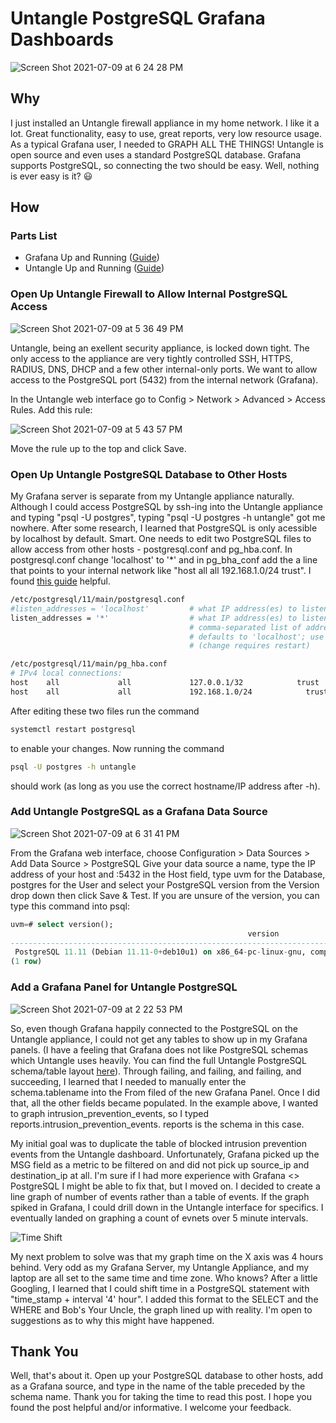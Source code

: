 # Untangle PostgreSQL Grafana Dashboards

![Screen Shot 2021-07-09 at 6 24 28 PM](https://user-images.githubusercontent.com/9034190/125141381-eee2be00-e0e2-11eb-8385-c06f5952f9e3.png)

## Why
I just installed an Untangle firewall appliance in my home network. I like it a lot. Great functionality, easy to use, great reports, very low resource usage. As a typical Grafana user, I needed to GRAPH ALL THE THINGS! Untangle is open source and even uses a standard PostgreSQL database. Grafana supports PostgreSQL, so connecting the two should be easy. Well, nothing is ever easy is it? 😃

## How
### Parts List
* Grafana Up and Running ([Guide](http://blog.faucher.net/2021/02/grafana-101-part-i.html))
* Untangle Up and Running ([Guide](https://www.untangle.com/untangle-ng-firewall/resources/how-to-deploy/))

### Open Up Untangle Firewall to Allow Internal PostgreSQL Access
![Screen Shot 2021-07-09 at 5 36 49 PM](https://user-images.githubusercontent.com/9034190/125138248-4cbfd780-e0dc-11eb-851c-5a8f4615d537.png)

Untangle, being an exellent security appliance, is locked down tight.  The only access to the appliance are very tightly controlled SSH, HTTPS, RADIUS, DNS, DHCP and a few other internal-only ports. We want to allow access to the PostgreSQL port (5432) from the internal network (Grafana). 

In the Untangle web interface go to Config > Network > Advanced > Access Rules. Add this rule:

![Screen Shot 2021-07-09 at 5 43 57 PM](https://user-images.githubusercontent.com/9034190/125138779-454cfe00-e0dd-11eb-83d7-d669e3da9fa8.png)

Move the rule up to the top and click Save.

### Open Up Untangle PostgreSQL Database to Other Hosts
My Grafana server is separate from my Untangle appliance naturally. Although I could access PostgreSQL by ssh-ing into the Untangle appliance and typing "psql -U postgres",  typing "psql -U postgres -h untangle" got me nowhere. After some research, I learned that PostgreSQL is only acessible by localhost by default. Smart. One needs to edit two PostgreSQL files to allow access from other hosts - postgresql.conf and pg_hba.conf. In postgresql.conf change 'localhost' to '*' and in pg_bha_conf add the a line that points to your internal network like "host all all 192.168.1.0/24 trust". I found [this guide](https://www.bigbinary.com/blog/configure-postgresql-to-allow-remote-connection) helpful.

````bash
/etc/postgresql/11/main/postgresql.conf
#listen_addresses = 'localhost'         # what IP address(es) to listen on;
listen_addresses = '*'                  # what IP address(es) to listen on;
                                        # comma-separated list of addresses;
                                        # defaults to 'localhost'; use '*' for all
                                        # (change requires restart)

/etc/postgresql/11/main/pg_hba.conf
# IPv4 local connections:
host    all             all             127.0.0.1/32            trust
host    all             all             192.168.1.0/24            trust
````

After editing these two files run the command
````bash
systemctl restart postgresql
````
to enable your changes. Now running the command
````bash
psql -U postgres -h untangle
````
should work (as long as you use the correct hostname/IP address after -h).

### Add Untangle PostgreSQL as a Grafana Data Source

![Screen Shot 2021-07-09 at 6 31 41 PM](https://user-images.githubusercontent.com/9034190/125141765-f22a7980-e0e3-11eb-84a5-d864f48e51ff.png)

From the Grafana web interface, choose Configuration > Data Sources > Add Data Source > PostgreSQL
Give your data source a name, type the IP address of your host and :5432 in the Host field, type uvm for the Database, postgres for the User and select your PostgreSQL version from the Version drop down then click Save & Test. If you are unsure of the version, you can type this command into psql:

````sql
uvm=# select version();
                                                     version                                                      
------------------------------------------------------------------------------------------------------------------
 PostgreSQL 11.11 (Debian 11.11-0+deb10u1) on x86_64-pc-linux-gnu, compiled by gcc (Debian 8.3.0-6) 8.3.0, 64-bit
(1 row)
````

### Add a Grafana Panel for Untangle PostgreSQL

![Screen Shot 2021-07-09 at 2 22 53 PM](https://user-images.githubusercontent.com/9034190/125142170-15095d80-e0e5-11eb-83f0-5b9b082a92b5.png)

So, even though Grafana happily connected to the PostgreSQL on the Untangle appliance, I could not get any tables to show up in my Grafana panels. (I have a feeling that Grafana does not like PostgreSQL schemas which Untangle uses heavily. You can find the full Untangle PostgreSQL schema/table layout [here](https://wiki.untangle.com/index.php/Database_Schema)). Through failing, and failing, and failing, and succeeding, I learned that I needed to manually enter the schema.tablename into the From filed of the new Grafana Panel. Once I did that, all the other fields became populated. In the example above, I wanted to graph intrusion_prevention_events, so I typed reports.intrusion_prevention_events. reports is the schema in this case.

My initial goal was to duplicate the table of blocked intrusion prevention events from the Untangle dashboard. Unfortunately, Grafana picked up the MSG field as a metric to be filtered on and did not pick up source_ip and destination_ip at all. I'm sure if I had more experience with Grafana <> PostgreSQL I might be able to fix that, but I moved on. I decided to create a line graph of number of events rather than a table of events. If the graph spiked in Grafana, I could drill down in the Untangle interface for specifics. I eventually landed on graphing a count of evnets over 5 minute intervals.

![Time Shift](https://user-images.githubusercontent.com/9034190/125146189-94515e00-e0f2-11eb-8fed-0e92a0c1f08a.png)

My next problem to solve was that my graph time on the X axis was 4 hours behind. Very odd as my Grafana Server, my Untangle Appliance, and my laptop are all set to the same time and time zone. Who knows? After a little Googling, I learned that I could shift time in a PostgreSQL statement with "time_stamp + interval '4' hour". I added this format to the SELECT and the WHERE and Bob's Your Uncle, the graph lined up with reality. I'm open to suggestions as to why this might have happened.

## Thank You
Well, that's about it. Open up your PostgreSQL database to other hosts, add as a Grafana source, and type in the name of the table preceded by the schema name. Thank you for taking the time to read this post. I hope you found the post helpful and/or informative. I welcome your feedback.

